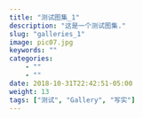 ```yaml
---
title: "测试图集_1"
description: "这是一个测试图集."
slug: "galleries_1"
image: pic07.jpg
keywords: ""
categories: 
    - ""
    - ""
date: 2018-10-31T22:42:51-05:00
weight: 13
tags: ["测试", "Gallery", "写实"]
---
```

